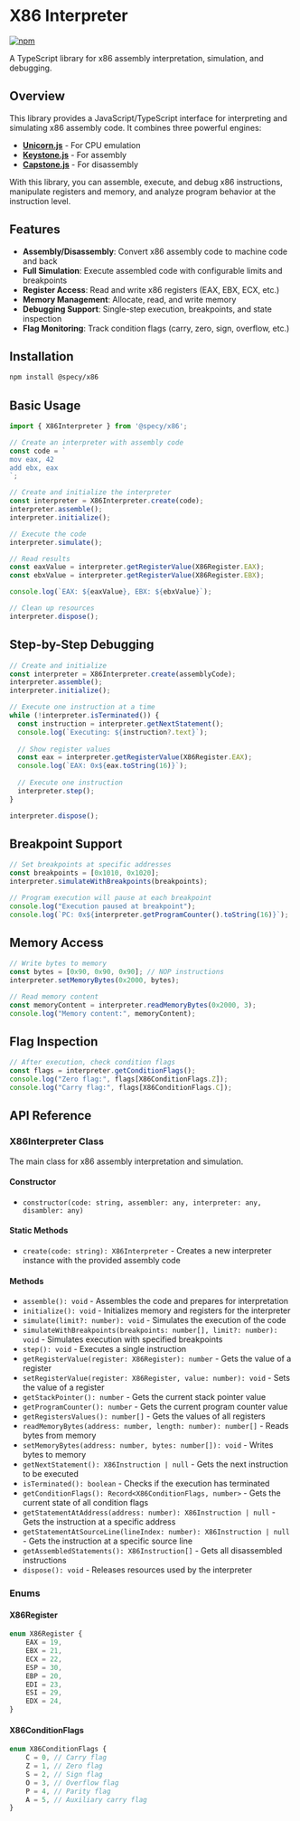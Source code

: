 # X86 Interpreter
[![npm](https://img.shields.io/npm/v/@specy/x86.svg)](https://www.npmjs.com/package/@specy/x86)

A TypeScript library for x86 assembly interpretation, simulation, and debugging.

## Overview

This library provides a JavaScript/TypeScript interface for interpreting and simulating x86 assembly code. It combines three powerful engines:

- **[Unicorn.js](https://github.com/AlexAltea/unicorn.js)** - For CPU emulation
- **[Keystone.js](https://github.com/AlexAltea/keystone.js)** - For assembly
- **[Capstone.js](https://github.com/AlexAltea/capstone.js)** - For disassembly

With this library, you can assemble, execute, and debug x86 instructions, manipulate registers and memory, and analyze program behavior at the instruction level.

## Features

- **Assembly/Disassembly**: Convert x86 assembly code to machine code and back
- **Full Simulation**: Execute assembled code with configurable limits and breakpoints
- **Register Access**: Read and write x86 registers (EAX, EBX, ECX, etc.)
- **Memory Management**: Allocate, read, and write memory
- **Debugging Support**: Single-step execution, breakpoints, and state inspection
- **Flag Monitoring**: Track condition flags (carry, zero, sign, overflow, etc.)

## Installation

```bash
npm install @specy/x86
```

## Basic Usage

```typescript
import { X86Interpreter } from '@specy/x86';

// Create an interpreter with assembly code
const code = `
mov eax, 42
add ebx, eax
`;

// Create and initialize the interpreter
const interpreter = X86Interpreter.create(code);
interpreter.assemble();
interpreter.initialize();

// Execute the code
interpreter.simulate();

// Read results
const eaxValue = interpreter.getRegisterValue(X86Register.EAX);
const ebxValue = interpreter.getRegisterValue(X86Register.EBX);

console.log(`EAX: ${eaxValue}, EBX: ${ebxValue}`);

// Clean up resources
interpreter.dispose();
```

## Step-by-Step Debugging

```typescript
// Create and initialize
const interpreter = X86Interpreter.create(assemblyCode);
interpreter.assemble();
interpreter.initialize();

// Execute one instruction at a time
while (!interpreter.isTerminated()) {
  const instruction = interpreter.getNextStatement();
  console.log(`Executing: ${instruction?.text}`);
  
  // Show register values
  const eax = interpreter.getRegisterValue(X86Register.EAX);
  console.log(`EAX: 0x${eax.toString(16)}`);
  
  // Execute one instruction
  interpreter.step();
}

interpreter.dispose();
```

## Breakpoint Support

```typescript
// Set breakpoints at specific addresses
const breakpoints = [0x1010, 0x1020];
interpreter.simulateWithBreakpoints(breakpoints);

// Program execution will pause at each breakpoint
console.log("Execution paused at breakpoint");
console.log(`PC: 0x${interpreter.getProgramCounter().toString(16)}`);
```

## Memory Access

```typescript
// Write bytes to memory
const bytes = [0x90, 0x90, 0x90]; // NOP instructions
interpreter.setMemoryBytes(0x2000, bytes);

// Read memory content
const memoryContent = interpreter.readMemoryBytes(0x2000, 3);
console.log("Memory content:", memoryContent);
```

## Flag Inspection

```typescript
// After execution, check condition flags
const flags = interpreter.getConditionFlags();
console.log("Zero flag:", flags[X86ConditionFlags.Z]);
console.log("Carry flag:", flags[X86ConditionFlags.C]);
```

## API Reference

### X86Interpreter Class

The main class for x86 assembly interpretation and simulation.

#### Constructor

- `constructor(code: string, assembler: any, interpreter: any, disambler: any)`

#### Static Methods

- `create(code: string): X86Interpreter` - Creates a new interpreter instance with the provided assembly code

#### Methods

- `assemble(): void` - Assembles the code and prepares for interpretation
- `initialize(): void` - Initializes memory and registers for the interpreter
- `simulate(limit?: number): void` - Simulates the execution of the code
- `simulateWithBreakpoints(breakpoints: number[], limit?: number): void` - Simulates execution with specified breakpoints
- `step(): void` - Executes a single instruction
- `getRegisterValue(register: X86Register): number` - Gets the value of a register
- `setRegisterValue(register: X86Register, value: number): void` - Sets the value of a register
- `getStackPointer(): number` - Gets the current stack pointer value
- `getProgramCounter(): number` - Gets the current program counter value
- `getRegistersValues(): number[]` - Gets the values of all registers
- `readMemoryBytes(address: number, length: number): number[]` - Reads bytes from memory
- `setMemoryBytes(address: number, bytes: number[]): void` - Writes bytes to memory
- `getNextStatement(): X86Instruction | null` - Gets the next instruction to be executed
- `isTerminated(): boolean` - Checks if the execution has terminated
- `getConditionFlags(): Record<X86ConditionFlags, number>` - Gets the current state of all condition flags
- `getStatementAtAddress(address: number): X86Instruction | null` - Gets the instruction at a specific address
- `getStatementAtSourceLine(lineIndex: number): X86Instruction | null` - Gets the instruction at a specific source line
- `getAssembledStatements(): X86Instruction[]` - Gets all disassembled instructions
- `dispose(): void` - Releases resources used by the interpreter

### Enums

#### X86Register

```typescript
enum X86Register {
    EAX = 19,
    EBX = 21,
    ECX = 22,
    ESP = 30,
    EBP = 20,
    EDI = 23,
    ESI = 29,
    EDX = 24,
}
```

#### X86ConditionFlags

```typescript
enum X86ConditionFlags {
    C = 0, // Carry flag
    Z = 1, // Zero flag
    S = 2, // Sign flag
    O = 3, // Overflow flag
    P = 4, // Parity flag
    A = 5, // Auxiliary carry flag
}
```